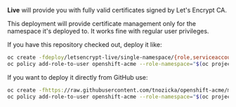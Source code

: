 **Live** will provide you with fully valid certificates signed by Let's Encrypt CA.

This deployment will provide certificate management only for the namespace it's deployed to. It works fine with regular user privileges.

If you have this repository checked out, deploy it like: 

```bash
oc create -fdeploy/letsencrypt-live/single-namespace/{role,serviceaccount,imagestream,deployment}.yaml
oc policy add-role-to-user openshift-acme --role-namespace="$(oc project --short)" -z openshift-acme
```

If you want to deploy it directly from GitHub use:

```bash
oc create -fhttps://raw.githubusercontent.com/tnozicka/openshift-acme/master/deploy/letsencrypt-live/single-namespace/{role,serviceaccount,imagestream,deployment}.yaml
oc policy add-role-to-user openshift-acme --role-namespace="$(oc project --short)" -z openshift-acme
```

